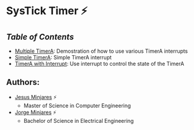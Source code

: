 # **SysTick Timer :zap:**

## ***Table of Contents***    
* [Multiple TimerA](): Demostration of how to use various TimerA interrupts
* [Simple TimerA](): Simple TimerA interrupt 
* [TimerA with Interrupt](): Use interrupt to control the state of the TimerA  



## **Authors:**
  - [Jesus Minjares](https://github.com/jminjares4) :zap:
    - Master of Science in Computer Engineering
  - [Jorge Minjares](https://github.com/JorgeMinjares) :zap:
    - Bachelor of Science in Electrical Engineering